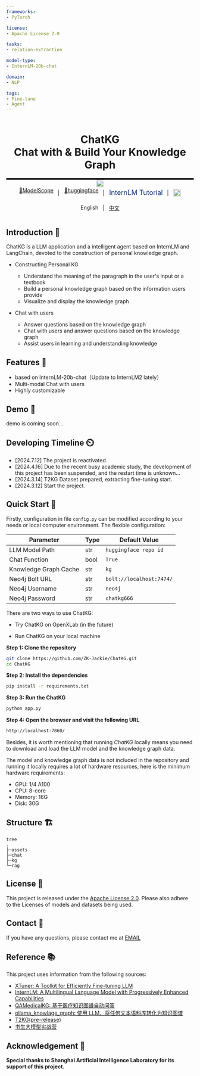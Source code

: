 ```yaml
---
frameworks:
- PyTorch

license:
- Apache License 2.0

tasks:
- relation-extraction

model-type:
- InternLM-20b-chat

domain:
- NLP

tags:
- Fine-tune
- Agent
---
```


<div style="border-bottom: 4px solid black; width: 100%; box-sizing: border-box; text-align: center; padding-top: 0.1rem;" align="center">
    <h1>ChatKG<br/><span>Chat with & Build Your Knowledge Graph</span></h1>
</div>

<div style="display: flex; align-items: center; justify-content: center;" align="center">
    <a href="https://github.com/ZK-Jackie/ChatKG/blob/main/LICENSE">
        <img src="https://raw.githubusercontent.com/ZK-Jackie/llm_study/master/assests/License-Apache--2.0-green.svg" alt="license" height="20px">
    </a>
</div>
<div style="display: flex; align-items: center; justify-content: center;" align="center">
    <a href="https://www.modelscope.cn/models/Jackie101/ChatKG_InternLM" style="height: 30px;">
      🤖ModelScope 
    </a>
    <span style="padding-left: 10px; padding-right: 10px"> │ </span>
    <a href="https://huggingface.co/ZK-Jackie/ChatKG_InternLM" style="height: 30px;">
      🤗huggingface
    </a>
    <span style="padding-left: 10px; padding-right: 10px"> │ </span>
    <a href="https://github.com/InternLM/Tutorial/tree/camp3" style="display: flex; align-items: center; justify-content: center; text-decoration: none; font-size: 18px; color: rgb(27,56,130); height: 30px;">
      InternLM Tutorial
    </a>
    <span style="padding-left: 10px; padding-right: 10px"> │ </span>
    <a href="https://github.com/ZK-Jackie/ChatKG/blob/main/LICENSE" style="height: 30px; display: flex; align-items: center; justify-content: center;">
        <img src="https://raw.githubusercontent.com/ZK-Jackie/llm_study/master/assests/openxlab-models.svg" alt="openxlab" height="20px">
    </a>
</div>
<div style="display: flex; align-items: center; justify-content: center; height: 50px;" align="center">
        English
    <span style="padding-left: 10px; padding-right: 10px"> │ </span>
    <a href="javascript:void(0)">
        中文
    </a>
</div>

## Introduction 📖 
ChatKG is a LLM application and a intelligent agent based on InternLM and LangChain, devoted to the construction of personal knowledge graph.

- Constructing Personal KG
  - Understand the meaning of the paragraph in the user's input or a textbook
  - Build a personal knowledge graph based on the information users provide
  - Visualize and display the knowledge graph

- Chat with users
  - Answer questions based on the knowledge graph
  - Chat with users and answer questions based on the knowledge graph
  - Assist users in learning and understanding knowledge

## Features 🌟
- based on InternLM-20b-chat（Update to InternLM2 lately）
- Multi-modal Chat with users
- Highly customizable

## Demo 🎥
demo is coming soon...

## Developing Timeline ⏲️
- [2024.7.12] The project is reactivated.
- [2024.4.16] Due to the recent busy academic study, the development of this project has been suspended, and the restart time is unknown...
- [2024.3.14] T2KG Dataset prepared, extracting fine-tuning start.
- [2024.3.12] Start the project.

## Quick Start 🚀
Firstly, configuration in file `config.py` can be modified according to your needs or local computer environment. The flexible configuration:

| Parameter             | Type | Default Value            |
|-----------------------| --- |--------------------------|
| LLM Model Path        | str | `huggingface repo id`    |
| Chat Function         | bool | `True`                   |
| Knowledge Graph Cache | str | `kg`                     |
| Neo4j Bolt URL        | str | `bolt://localhost:7474/` |
| Neo4j Username        | str | `neo4j`                  |
| Neo4j Password        | str | `chatkg666`              |

There are two ways to use ChatKG:

- Try ChatKG on OpenXLab (in the future)


- Run ChatKG on your local machine

**Step 1: Clone the repository**
```bash
git clone https://github.com/ZK-Jackie/ChatKG.git
cd ChatKG
```

**Step 2: Install the dependencies**
```bash
pip install -r requirements.txt
```

**Step 3: Run the ChatKG**
```bash
python app.py
```

**Step 4: Open the browser and visit the following URL**
```bash
http://localhost:7860/
```

Besides, it is worth mentioning that running *ChatKG* locally means you need to download and load the LLM model and the knowledge graph data.

The model and knowledge graph data is not included in the repository and running it locally requires a lot of hardware resources, here is the minimum hardware requirements:
- GPU: 1/4 A100
- CPU: 8-core
- Memory: 16G
- Disk: 30G


## Structure 🏗️
```text
tree
.
├─assets
├─chat
├─kg
└─rag
```

## License 📜
This project is released under the [Apache License 2.0](LICENSE). Please also adhere to the Licenses of models and datasets being used.

## Contact 📧
If you have any questions, please contact me at [EMAIL](mailto:jackiey101@foxmail.com)

## Reference 📚

This project uses information from the following sources:

- [XTuner: A Toolkit for Efficiently Fine-tuning LLM](https://github.com/InternLM/xtuner)
- [InternLM: A Multilingual Language Model with Progressively Enhanced Capabilities](https://github.com/InternLM/InternLM)
- [QAMedicalKG: 基于医疗知识图谱自动问答](https://gitee.com/zhangdadao/QAMedicalKG)
- [ollama_knowlage_graph: 使用 LLM，将任何文本语料库转化为知识图谱](https://github.com/mcks2000/llm_notebooks/tree/main/ollama_knowlage_graph)
- [T2KG(pre-release)](https://www.modelscope.cn/datasets/Jackie101/T2KG)
- [书生大模型实战营](https://github.com/InternLM/Tutorial)

## Acknowledgement 🙏

**Special thanks to Shanghai Artificial Intelligence Laboratory for its support of this project.**
